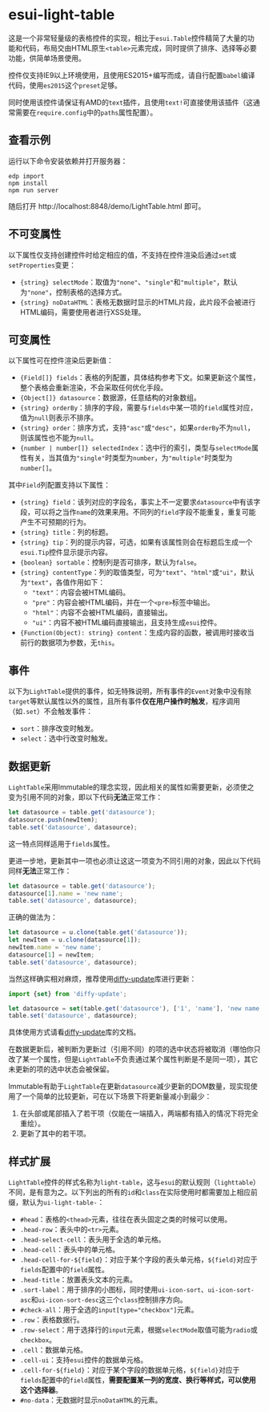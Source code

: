 # esui-light-table

这是一个非常轻量级的表格控件的实现，相比于`esui.Table`控件精简了大量的功能和代码，布局交由HTML原生`<table>`元素完成，同时提供了排序、选择等必要功能，供简单场景使用。

控件仅支持IE9以上环境使用，且使用ES2015+编写而成，请自行配置`babel`编译代码，使用`es2015`这个`preset`足够。

同时使用该控件请保证有AMD的`text`插件，且使用`text!`可直接使用该插件（这通常需要在`require.config`中的`paths`属性配置）。

## 查看示例

运行以下命令安装依赖并打开服务器：

```shell
edp import
npm install
npm run server
```

随后打开 http://localhost:8848/demo/LightTable.html 即可。

## 不可变属性

以下属性仅支持创建控件时给定相应的值，不支持在控件渲染后通过`set`或`setProperties`变更：

- `{string} selectMode`：取值为`"none"`、`"single"`和`"multiple"`，默认为`"none"`，控制表格的选择方式。
- `{string} noDataHTML`：表格无数据时显示的HTML片段，此片段不会被进行HTML编码，需要使用者进行XSS处理。

## 可变属性

以下属性可在控件渲染后更新值：

- `{Field[]} fields`：表格的列配置，具体结构参考下文。如果更新这个属性，整个表格会重新渲染，不会采取任何优化手段。
- `{Object[]} datasource`：数据源，任意结构的对象数组。
- `{string} orderBy`：排序的字段，需要与`fields`中某一项的`field`属性对应，值为`null`则表示不排序。
- `{string} order`：排序方式，支持`"asc"`或`"desc"`，如果`orderBy`不为`null`，则该属性也不能为`null`。
- `{number | number[]} selectedIndex`：选中行的索引，类型与`selectMode`属性有关，当其值为`"single"`时类型为`number`，为`"multiple"`时类型为`number[]`。

其中`Field`列配置支持以下属性：

- `{string} field`：该列对应的字段名，事实上不一定要求`datasource`中有该字段，可以将之当作`name`的效果来用。不同列的`field`字段不能重复，重复可能产生不可预期的行为。
- `{string} title`：列的标题。
- `{string} tip`：列的提示内容，可选，如果有该属性则会在标题后生成一个`esui.Tip`控件显示提示内容。
- `{boolean} sortable`：控制列是否可排序，默认为`false`。
- `{string} contentType`：列的取值类型，可为`"text"`、`"html"`或`"ui"`，默认为`"text"`，各值作用如下：
    - `"text"`：内容会被HTML编码。
    - `"pre"`：内容会被HTML编码，并在一个`<pre>`标签中输出。
    - `"html"`：内容不会被HTML编码，直接输出。
    - `"ui"`：内容不被HTML编码直接输出，且支持生成`esui`控件。
- `{Function(Object): string} content`：生成内容的函数，被调用时接收当前行的数据项为参数，无`this`。

## 事件

以下为`LightTable`提供的事件，如无特殊说明，所有事件的`Event`对象中没有除`target`等默认属性以外的属性，且所有事件**仅在用户操作时触发**，程序调用（如`.set`）不会触发事件：

- `sort`：排序改变时触发。
- `select`：选中行改变时触发。

## 数据更新

`LightTable`采用Immutable的理念实现，因此相关的属性如需要更新，必须使之变为引用不同的对象，即以下代码**无法**正常工作：

```js
let datasource = table.get('datasource');
datasource.push(newItem);
table.set('datasource', datasource);
```

这一特点同样适用于`fields`属性。

更进一步地，更新其中一项也必须让这这一项变为不同引用的对象，因此以下代码同样**无法**正常工作：

```js
let datasource = table.get('datasource');
datasource[1].name = 'new name';
table.set('datasource', datasource);
```

正确的做法为：

```js
let datasource = u.clone(table.get('datasource'));
let newItem = u.clone(datasource[1]);
newItem.name = 'new name';
datasource[1] = newItem;
table.set('datasource', datasource);
```

当然这样确实相对麻烦，推荐使用[diffy-update](https://github.com/ecomfe/diffy-update)库进行更新：

```js
import {set} from 'diffy-update';

let datasource = set(table.get('datasource'), ['1', 'name'], 'new name');
table.set('datasource', datasource);
```

具体使用方式请看[diffy-update](https://github.com/ecomfe/diffy-update)库的文档。

在数据更新后，被判断为更新过（引用不同）的项的选中状态将被取消（哪怕你只改了某一个属性，但是`LightTable`不负责通过某个属性判断是不是同一项），其它未更新的项的选中状态会被保留。

Immutable有助于`LightTable`在更新`datasource`减少更新的DOM数量，现实现使用了一个简单的比较更新，可在以下场景下将更新量减小到最少：

1. 在头部或尾部插入了若干项（仅能在一端插入，两端都有插入的情况下将完全重绘）。
2. 更新了其中的若干项。

## 样式扩展

`LightTable`控件的样式名称为`light-table`，这与`esui`的默认规则（`lighttable`）不同，是有意为之。以下列出的所有的`id`和`class`在实际使用时都需要加上相应前缀，默认为`ui-light-table-`：

- `#head`：表格的`<thead>`元素，往往在表头固定之类的时候可以使用。
- `.head-row`：表头中的`<tr>`元素。
- `.head-select-cell`：表头用于全选的单元格。
- `.head-cell`：表头中的单元格。
- `.head-cell-for-${field}`：对应于某个字段的表头单元格，`${field}`对应于`fields`配置中的`field`属性。
- `.head-title`：放置表头文本的元素。
- `.sort-label`：用于排序的小图标，同时使用`ui-icon-sort`、`ui-icon-sort-asc`和`ui-icon-sort-desc`这三个`class`控制排序方向。
- `#check-all`：用于全选的`input[type="checkbox"]`元素。
- `.row`：表格数据行。
- `.row-select`：用于选择行的`input`元素，根据`selectMode`取值可能为`radio`或`checkbox`。
- `.cell`：数据单元格。
- `.cell-ui`：支持`esui`控件的数据单元格。
- `.cell-for-${field}`：对应于某个字段的数据单元格，`${field}`对应于`fields`配置中的`field`属性，**需要配置某一列的宽度、换行等样式，可以使用这个选择器**。
- `#no-data`：无数据时显示`noDataHTML`的元素。
